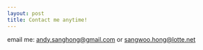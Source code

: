 ```yaml
---
layout: post
title: Contact me anytime!
---
```

email me: 
<andy.sanghong@gmail.com> or <sangwoo.hong@lotte.net>
